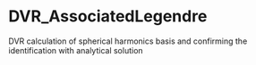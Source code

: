 # DVR_AssociatedLegendre
DVR calculation of spherical harmonics basis and confirming the identification with analytical solution
